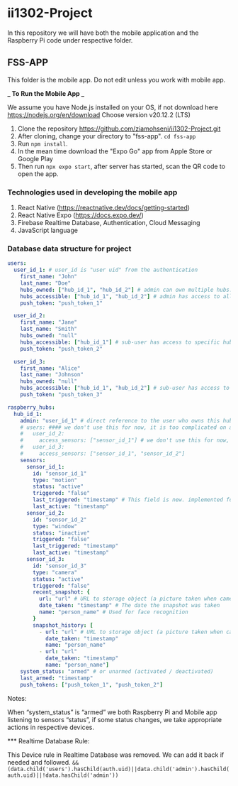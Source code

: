 # ii1302-Project

In this repository we will have both the mobile application and the Raspberry Pi code under respective folder.

## FSS-APP

This folder is the mobile app. Do not edit unless you work with mobile app.

**_ To Run the Mobile App _**

We assume you have Node.js installed on your OS, if not download here https://nodejs.org/en/download
Choose version v20.12.2 (LTS)

1. Clone the repository https://github.com/ziamohseni/ii1302-Project.git
2. After cloning, change your directory to "fss-app". `cd fss-app`
3. Run `npm install`.
4. In the mean time download the "Expo Go" app from Apple Store or Google Play
5. Then run `npx expo start`, after server has started, scan the QR code to open the app.

### Technologies used in developing the mobile app

1. React Native (https://reactnative.dev/docs/getting-started)
2. React Native Expo (https://docs.expo.dev/)
3. Firebase Realtime Database, Authentication, Cloud Messaging
4. JavaScript language

### Database data structure for project

```yaml
users:
  user_id_1: # user_id is "user uid" from the authentication
    first_name: "John"
    last_name: "Doe"
    hubs_owned: ["hub_id_1", "hub_id_2"] # admin can own multiple hubs. * Empty intially. we don't use "null".
    hubs_accessible: ["hub_id_1", "hub_id_2"] # admin has access to all owned hubs
    push_token: "push_token_1"

  user_id_2:
    first_name: "Jane"
    last_name: "Smith"
    hubs_owned: "null"
    hubs_accessible: ["hub_id_1"] # sub-user has access to specific hubs
    push_token: "push_token_2"

  user_id_3:
    first_name: "Alice"
    last_name: "Johnson"
    hubs_owned: "null"
    hubs_accessible: ["hub_id_1", "hub_id_2"] # sub-user has access to specific hubs
    push_token: "push_token_3"

raspberry_hubs:
  hub_id_1:
    admin: "user_id_1" # direct reference to the user who owns this hub
    # users: #### we don't use this for now, it is too complicated on app development.
    #   user_id_2:
    #     access_sensors: ["sensor_id_1"] # we don't use this for now, it is too complicated on app development.
    #   user_id_3:
    #     access_sensors: ["sensor_id_1", "sensor_id_2"]
    sensors:
      sensor_id_1:
        id: "sensor_id_1"
        type: "motion"
        status: "active"
        triggered: "false"
        last_triggered: "timestamp" # This field is new. implemented for sprint 4
        last_active: "timestamp"
      sensor_id_2:
        id: "sensor_id_2"
        type: "window"
        status: "inactive"
        triggered: "false"
        last_triggered: "timestamp"
        last_active: "timestamp"
      sensor_id_3:
        id: "sensor_id_3"
        type: "camera"
        status: "active"
        triggered: "false"
        recent_snapshot: {
          url: "url" # URL to storage object (a picture taken when camera is activated by a sensor)
          date_taken: "timestamp" # The date the snapshot was taken
          name: "person_name" # Used for face recognition
        }
        snapshot_history: [
          - url: "url" # URL to storage object (a picture taken when camera is activated by a sensor)
            date_taken: "timestamp"
            name: "person_name"
          - url: "url"
            date_taken: "timestamp"
            name: "person_name"]
    system_status: "armed" # or unarmed (activated / deactivated)
    last_armed: "timestamp"
    push_tokens: ["push_token_1", "push_token_2"]
```

Notes:

When “system_status” is “armed” we both Raspberry Pi and Mobile app listening to sensors “status”, if some status changes, we take appropriate actions in respective devices.

\*\*\* Realtime Database Rule:

This Device rule in Realtime Database was removed. We can add it back if needed and followed.
`&& (data.child('users').hasChild(auth.uid)||data.child('admin').hasChild(auth.uid)||!data.hasChild('admin'))`

